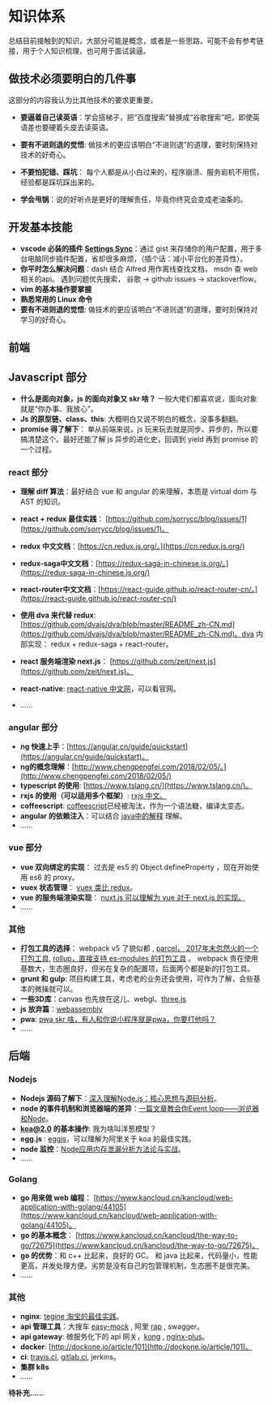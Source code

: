 # 知识体系

总结目前接触到的知识，大部分可能是概念，或者是一些思路，可能不会有参考链接，用于个人知识梳理，也可用于面试装逼。

## 做技术必须要明白的几件事

这部分的内容我认为比其他技术的要求更重要。

* **要逼着自己读英语**：学会搭梯子，把“百度搜索”替换成“谷歌搜索”吧，即使英语差也要硬着头皮去读英语。

* **要有不进则退的觉悟**: 做技术的更应该明白“不进则退”的道理，要时刻保持对技术的好奇心。
* **不要怕犯错、踩坑**： 每个人都是从小白过来的，程序崩溃、服务宕机不用慌，经验都是踩坑踩出来的。
* **学会甩锅**：说的好听点是更好的理解责任，毕竟你终究会变成老油条的。


## 开发基本技能

* **vscode 必装的插件 [Settings Sync](https://marketplace.visualstudio.com/items?itemName=Shan.code-settings-sync)**：通过 gist 来存储你的用户配置，用于多台电脑同步插件配置，省却很多麻烦，（插个话：减小平台化的差异性）。
* **你平时怎么解决问题**：dash 结合 Alfred 用作离线查找文档， msdn 查 web 相关的api。 遇到问题优先搜索， 谷歌 -> github issues -> stackoverflow。
* **vim 的基本操作要掌握**
* **熟悉常用的 Linux 命令**
* **要有不进则退的觉悟**: 做技术的更应该明白“不进则退”的道理，要时刻保持对学习的好奇心。


## 前端

## Javascript 部分

* **什么是面向对象，js 的面向对象又 skr 啥？** 一般大佬们都喜欢说，面向对象就是“你办事、我放心”。
* **Js 的原型链、class、this**: 大概明白又说不明白的概念，没事多翻翻。
* **promise 得了解下**： 单从前端来说，js 玩来玩去就是同步、异步的，所以要搞清楚这个。最好还能了解 js 异步的进化史，回调到 yield 再到 promise 的一个过程。

### react 部分

* **理解 diff 算法**：最好结合 vue 和 angular 的来理解，本质是 virtual dom 与 AST 的知识。

* **react + redux 最佳实践**： [https://github.com/sorrycc/blog/issues/1](https://github.com/sorrycc/blog/issues/1)。
* **redux 中文文档**：[https://cn.redux.js.org/。](https://cn.redux.js.org/)
* **redux-saga中文文档**：[https://redux-saga-in-chinese.js.org/。](https://redux-saga-in-chinese.js.org/)
* **react-router中文文档**：[https://react-guide.github.io/react-router-cn/。](https://react-guide.github.io/react-router-cn/)
* **使用 dva 来代替 redux**: [https://github.com/dvajs/dva/blob/master/README_zh-CN.md](https://github.com/dvajs/dva/blob/master/README_zh-CN.md)。dva 内部实现： redux + redux-saga + react-router。
* **react 服务端渲染 next.js**： [https://github.com/zeit/next.js](https://github.com/zeit/next.js)。
* **react-native**: [react-native 中文网](https://reactnative.cn/)，可以看官网。
* ……

### angular 部分

* **ng 快速上手**：[https://angular.cn/guide/quickstart](https://angular.cn/guide/quickstart)。
* **ng的概念理解**：[http://www.chengpengfei.com/2018/02/05/。](http://www.chengpengfei.com/2018/02/05/)
* **typescript 的使用**: [https://www.tslang.cn/](https://www.tslang.cn/)。
* **rxjs 的使用（可以适用多个框架）**: [rxjs 中文。](https://cn.rx.js.org/)
* **coffeescript**: [coffeescript](https://github.com/jashkenas/coffeescript)已经被淘汰，作为一个语法糖，编译太变态。
* **angular 的依赖注入**：可以结合 [java中的解释](https://blog.csdn.net/bestone0213/article/details/47424255) 理解。
* ……

### vue 部分

* **vue 双向绑定的实现**： 过去是 es5 的 Object.defineProperty ，现在开始使用 es6 的 proxy。
* **vuex 状态管理**： [vuex 类比 redux](https://vuex.vuejs.org/zh/guide/)。
* **vue 的服务端渲染实现**： [nuxt.js 可以理解为 vue 对于 next.js 的实现。](https://github.com/nuxt/nuxt.js)
* ……

### 其他

* **打包工具的选择**： webpack v5 了貌似都 , [parcel， 2017年末忽然火的一个打包工具](https://github.com/parcel-bundler/parcel), [rollup，直接支持 es-modules 的打包工具](https://github.com/rollup/rollup) 。 webpack 贵在使用基数大，生态圈良好，但劣在复杂的配置项，后面两个都是新的打包工具。
* **grunt 和 gulp**: 项目构建工具，考虑老的业务还会使用，可作为了解，会些基本的微操就可以。
* **一些3D库**：canvas 也先放在这儿、webgl、[three.js](https://threejs.org/)
* **js 放弃篇**：[webassembly](https://webassembly.org/)
* **pwa**: [pwa skr 啥，有人和你说小程序就是pwa，你要打他吗？](https://zhuanlan.zhihu.com/p/22578965)
* ……

## 后端

### Nodejs

* **Nodejs 源码了解下**：[深入理解Node.js：核心思想与源码分析](https://yjhjstz.gitbooks.io/deep-into-node/content/)。
* **node 的事件机制和浏览器端的差异**：[一篇文章教会你Event loop——浏览器和Node](https://segmentfault.com/a/1190000013861128)。
* **koa@2.0 的基本操作**: 我为啥叫洋葱模型？
* **egg.js** : [eggjs](https://eggjs.org/zh-cn/intro/)，可以理解为阿里关于 koa 的最佳实践。
* **node 监控**：[Node应用内存泄漏分析方法论与实战](https://github.com/alibaba/beidou/blob/master/packages/beidou-docs/articles/node-memory-leak.md)。
* ……

### Golang

* **go 用来做 web 编程**： [https://www.kancloud.cn/kancloud/web-application-with-golang/44105](https://www.kancloud.cn/kancloud/web-application-with-golang/44105)。
* **go 的基本概念**： [https://www.kancloud.cn/kancloud/the-way-to-go/72675](https://www.kancloud.cn/kancloud/the-way-to-go/72675)。
* **go 的优势**：和 c++ 比起来，良好的 GC。 和 java 比起来，代码量小，性能更高，并发处理方便。劣势是没有自己的包管理机制，生态圈不是很完美。
* ……

### 其他

* **nginx**: [tegine 淘宝的最佳实践](http://tengine.taobao.org/index_cn.html)。
* **api 管理工具**：大搜车 [easy-mock](https://www.easy-mock.com/login) , 阿里 [rap](http://rapapi.org/org/index.do) , swagger。
* **api gateway**: 微服务化下的 api 网关，[kong](https://konghq.com/kong-community-edition/) , [nginx-plus](https://www.nginx.com/products/nginx/)。
* **docker**: [http://dockone.io/article/101](http://dockone.io/article/101)。
* **ci**: [travis.ci](https://travis-ci.org/),  [gitlab.ci](https://gitlab.com/),  jerkins。
* **集群 k8s**
* ……

**待补充……**